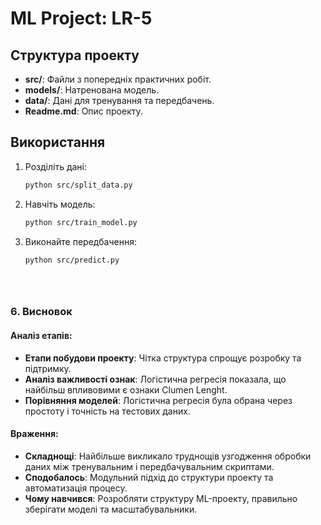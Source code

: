 # ML Project: LR-5

## Структура проекту
- **src/**: Файли з попередніх практичних робіт.
- **models/**: Натренована модель.
- **data/**: Дані для тренування та передбачень.
- **Readme.md**: Опис проекту.

## Використання
1. Розділіть дані:
   ```bash
   python src/split_data.py
   
2. Навчіть модель:
   ```bash
   python src/train_model.py
   
3. Виконайте передбачення:
   ```bash
   python src/predict.py





### **6. Висновок**
#### Аналіз етапів:
- **Етапи побудови проекту**: Чітка структура спрощує розробку та підтримку.
- **Аналіз важливості ознак**: Логістична регресія показала, що найбільш впливовими є ознаки Clumen Lenght.
- **Порівняння моделей**: Логістична регресія була обрана через простоту і точність на тестових даних.

#### Враження:
- **Складнощі**: Найбільше викликало труднощів узгодження обробки даних між тренувальним і передбачувальним скриптами.
- **Сподобалось**: Модульний підхід до структури проекту та автоматизація процесу.
- **Чому навчився**: Розробляти структуру ML-проекту, правильно зберігати моделі та масштабувальники.


